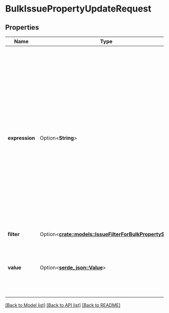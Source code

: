 # BulkIssuePropertyUpdateRequest

## Properties

Name | Type | Description | Notes
------------ | ------------- | ------------- | -------------
**expression** | Option<**String**> | EXPERIMENTAL. The Jira expression to calculate the value of the property. The value of the expression must be an object that can be converted to JSON, such as a number, boolean, string, list, or map. The context variables available to the expression are `issue` and `user`. Issues for which the expression returns a value whose JSON representation is longer than 32768 characters are ignored. | [optional]
**filter** | Option<[**crate::models::IssueFilterForBulkPropertySet**](IssueFilterForBulkPropertySet.md)> |  | [optional]
**value** | Option<[**serde_json::Value**](.md)> | The value of the property. The value must be a [valid](https://tools.ietf.org/html/rfc4627), non-empty JSON blob. The maximum length is 32768 characters. | [optional]

[[Back to Model list]](../README.md#documentation-for-models) [[Back to API list]](../README.md#documentation-for-api-endpoints) [[Back to README]](../README.md)


